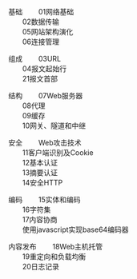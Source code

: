 基础
　　01网络基础  
　　02数据传输  
　　05网站架构演化  
　　06连接管理  
   
组成
　　03URL  
　　04报文起始行  
　　21报文首部  
   
结构
　　07Web服务器  
　　08代理  
　　09缓存  
　　10网关、隧道和中继  
   
安全
　　Web攻击技术  
　　11客户端识别及Cookie  
　　12基本认证  
　　13摘要认证  
　　14安全HTTP  
   
编码
　　15实体和编码  
　　16字符集  
　　17内容协商  
　　使用javascript实现base64编码器  
   
内容发布
　　18Web主机托管  
　　19重定向和负载均衡  
　　20日志记录